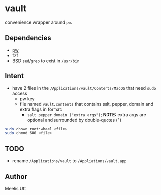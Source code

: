 # vault

convenience wrapper around `pw`.

## Dependencies

* [pw](https://github.com/moledoc/pw)
* fzf
* BSD `sed`/`grep` to exist in `/usr/bin`

## Intent

- have 2 files in the `/Applications/vault/Contents/MacOS` that need `sudo` access
	- pw key
	- file named `vault.contents` that contains salt, pepper, domain and extra flags in format:
		- `salt pepper domain ("extra args")`; **NOTE:** extra args are optional and surrounded by double-quotes (")
```sh
sudo chown root:wheel <file>
sudo chmod 600 <file>
```

## TODO

* rename `/Applications/vault` to `/Appliations/vault.app`

## Author

Meelis Utt
